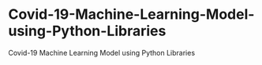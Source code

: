 # Covid-19-Machine-Learning-Model-using-Python-Libraries
Covid-19 Machine Learning Model using Python Libraries
